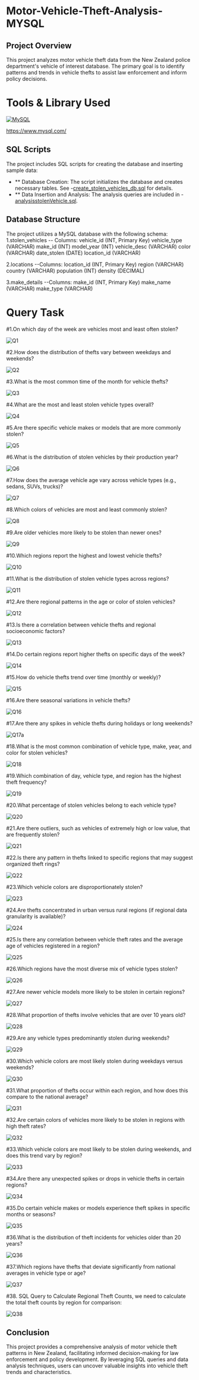 # Motor-Vehicle-Theft-Analysis-MYSQL
## Project Overview
This project analyzes motor vehicle theft data from the New Zealand police department's vehicle of interest database. The primary goal is to identify patterns and trends in vehicle thefts to assist law enforcement and inform policy decisions.

# Tools & Library Used

[![MySQL](https://github.com/user-attachments/assets/ee3c21b7-e789-41c4-aaf4-93164756dada)](https://www.mysql.com/) &nbsp;


https://www.mysql.com/
## SQL Scripts
The project includes SQL scripts for creating the database and inserting sample data:
- ** Database Creation: The script initializes the database and creates necessary tables. See -<a href="https://github.com/mahalaxmi111/Motor-Vehicle-Theft-Analysis-MYSQL/blob/main/create_stolen_vehicles_db.sql">create_stolen_vehicles_db.sql</a> for details.
- **  Data Insertion and Analysis: The analysis queries are included in -<a href="https://github.com/mahalaxmi111/Motor-Vehicle-Theft-Analysis-MYSQL/blob/main/create_stolen_vehicles_db.sql">analysisstolenVehicle.sql</a>.

## Database Structure
The project utilizes a MySQL database with the following schema:
1.stolen_vehicles
-- Columns:
vehicle_id (INT, Primary Key)
vehicle_type (VARCHAR)
make_id (INT)
model_year (INT)
vehicle_desc (VARCHAR)
color (VARCHAR)
date_stolen (DATE)
location_id (VARCHAR)

2.locations
--Columns:
location_id (INT, Primary Key)
region (VARCHAR)
country (VARCHAR)
population (INT)
density (DECIMAL)

3.make_details
--Columns:
make_id (INT, Primary Key)
make_name (VARCHAR)
make_type (VARCHAR)

# Query Task
#1.On which day of the week are vehicles most and least often stolen?

![Q1](https://github.com/user-attachments/assets/02d4442c-83f5-4dd0-b449-ce51cc983b67)


#2.How does the distribution of thefts vary between weekdays and weekends?

![Q2](https://github.com/user-attachments/assets/ab0fefa5-3aeb-4ae3-8a93-7805249cbdf4)

    
#3.What is the most common time of the month for vehicle thefts?

![Q3](https://github.com/user-attachments/assets/3e8715d9-2921-4b15-b790-d8dea16237bd)

#4.What are the most and least stolen vehicle types overall?

![Q4](https://github.com/user-attachments/assets/f649cbf1-dd60-4134-9090-21958f4afee3)


#5.Are there specific vehicle makes or models that are more commonly stolen?

![Q5](https://github.com/user-attachments/assets/372d2c6f-5624-43cb-80ab-6780f405b2b8)



#6.What is the distribution of stolen vehicles by their production year?

![Q6](https://github.com/user-attachments/assets/f3337d55-7a40-4301-9a79-467b6a34b323)

    
#7.How does the average vehicle age vary across vehicle types (e.g., sedans, SUVs, trucks)?

![Q7](https://github.com/user-attachments/assets/c1e78104-6aa2-4e28-b112-0e41021e8ef9)

#8.Which colors of vehicles are most and least commonly stolen?

![Q8](https://github.com/user-attachments/assets/14b03917-85f8-4ebc-8293-7e941610b27e)

    
#9.Are older vehicles more likely to be stolen than newer ones?

![Q9](https://github.com/user-attachments/assets/6aee6751-659f-4118-8324-b1a3eb0a1d4b)

    

#10.Which regions report the highest and lowest vehicle thefts?

![Q10](https://github.com/user-attachments/assets/bdb0d15a-c5ae-4d8a-a131-4a51ae98c072)


    
#11.What is the distribution of stolen vehicle types across regions?

![Q11](https://github.com/user-attachments/assets/4c7bd0c1-44d0-4e5a-98e6-cd1823232987)


    
#12.Are there regional patterns in the age or color of stolen vehicles?

![Q12](https://github.com/user-attachments/assets/ca437d36-0650-44e3-803d-1d9c8c7ab45b)


    
#13.Is there a correlation between vehicle thefts and regional socioeconomic factors?

![Q13](https://github.com/user-attachments/assets/ea108480-bab4-4656-bcc9-3baee54ab5af)


#14.Do certain regions report higher thefts on specific days of the week?

![Q14](https://github.com/user-attachments/assets/eee04ccc-b779-4474-9eab-439fbd7450c4)


#15.How do vehicle thefts trend over time (monthly or weekly)?

![Q15](https://github.com/user-attachments/assets/a091ad62-f855-44aa-9894-cc380173c67a)


    
#16.Are there seasonal variations in vehicle thefts?

![Q16](https://github.com/user-attachments/assets/cc78c190-8cf2-446d-bb72-5dfa31d8ab73)

    
#17.Are there any spikes in vehicle thefts during holidays or long weekends?

![Q17a](https://github.com/user-attachments/assets/20c519c9-6f77-4f44-9aff-947f9018385b)


#18.What is the most common combination of vehicle type, make, year, and color for stolen vehicles?

![Q18](https://github.com/user-attachments/assets/76b1ee75-cfd8-43ad-b051-47e34a80868e)



#19.Which combination of day, vehicle type, and region has the highest theft frequency?

![Q19](https://github.com/user-attachments/assets/40bcf098-1677-480a-b6cb-73b032230d34)


#20.What percentage of stolen vehicles belong to each vehicle type?

![Q20](https://github.com/user-attachments/assets/f7bc9d50-defc-44cf-9e93-8a66366e796c)




#21.Are there outliers, such as vehicles of extremely high or low value, that are frequently stolen?

![Q21](https://github.com/user-attachments/assets/1a8418ea-c9ad-46aa-bda0-ffe350434135)



#22.Is there any pattern in thefts linked to specific regions that may suggest organized theft rings?

![Q22](https://github.com/user-attachments/assets/fee0cad5-f788-46f2-8705-9b6b47a749c3)



#23.Which vehicle colors are disproportionately stolen?

![Q23](https://github.com/user-attachments/assets/db44acd4-be28-4217-b76a-35040d771c8b)



#24.Are thefts concentrated in urban versus rural regions (if regional data granularity is available)?

![Q24](https://github.com/user-attachments/assets/4cbfdb40-02a3-48bc-8a32-9945491c5c5d)



#25.Is there any correlation between vehicle theft rates and the average age of vehicles registered in a region?

![Q25](https://github.com/user-attachments/assets/243bcde7-6c2b-4512-88ac-2fa1a2857883)




#26.Which regions have the most diverse mix of vehicle types stolen?

![Q26](https://github.com/user-attachments/assets/cb68045a-7f2c-4325-8b92-969db0ca94d7)



#27.Are newer vehicle models more likely to be stolen in certain regions?

![Q27](https://github.com/user-attachments/assets/ff6fddee-8df9-42a9-b918-62ed8a36bff3)



#28.What proportion of thefts involve vehicles that are over 10 years old?

![Q28](https://github.com/user-attachments/assets/9e778f66-3862-4256-b144-fc4f44089b34)


#29.Are any vehicle types predominantly stolen during weekends?

![Q29](https://github.com/user-attachments/assets/d454e652-8dfe-4b32-aa94-b2acd35442d3)



#30.Which vehicle colors are most likely stolen during weekdays versus weekends?

![Q30](https://github.com/user-attachments/assets/c7207776-8a06-4f9d-8953-b62c67d6c1be)


#31.What proportion of thefts occur within each region, and how does this compare to the national average?

![Q31](https://github.com/user-attachments/assets/7def208a-89a1-4403-b7b9-0a8acae2b76d)




#32.Are certain colors of vehicles more likely to be stolen in regions with high theft rates?

![Q32](https://github.com/user-attachments/assets/c2f4ce61-1605-43e2-b24f-af3e80cc0f9b)



#33.Which vehicle colors are most likely to be stolen during weekends, and does this trend vary by region?

![Q33](https://github.com/user-attachments/assets/6aa6b80e-2970-4fd4-82b3-7229c6a8e988)



#34.Are there any unexpected spikes or drops in vehicle thefts in certain regions?

![Q34](https://github.com/user-attachments/assets/3bd81ce2-44aa-424a-97fd-8b2374db3ca5)




#35.Do certain vehicle makes or models experience theft spikes in specific months or seasons?

![Q35](https://github.com/user-attachments/assets/51eccbc1-b04d-4252-b8d6-b491a2db622d)




#36.What is the distribution of theft incidents for vehicles older than 20 years?

![Q36](https://github.com/user-attachments/assets/80492fef-b8d2-48eb-935e-9f5c304a1386)



#37.Which regions have thefts that deviate significantly from national averages in vehicle type or age?

![Q37](https://github.com/user-attachments/assets/744648a7-a562-4004-b23e-00ff5ee49f81)

    
#38. SQL Query to Calculate Regional Theft Counts, we need to calculate the total theft counts by region for comparison:

![Q38](https://github.com/user-attachments/assets/2e3cf4aa-d7e8-47ce-bc28-73a574570eae)


## Conclusion
This project provides a comprehensive analysis of motor vehicle theft patterns in New Zealand, facilitating informed decision-making for law enforcement and policy development. By leveraging SQL queries and data analysis techniques, users can uncover valuable insights into vehicle theft trends and characteristics.  
